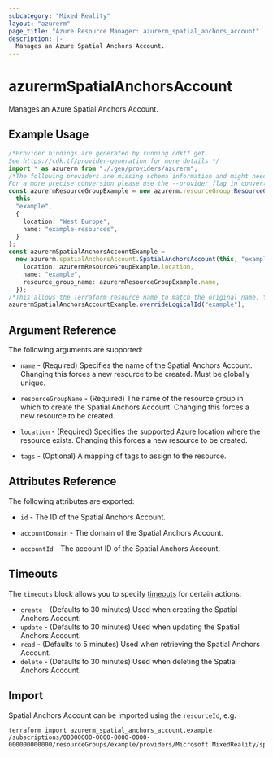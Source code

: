```yaml
---
subcategory: "Mixed Reality"
layout: "azurerm"
page_title: "Azure Resource Manager: azurerm_spatial_anchors_account"
description: |-
  Manages an Azure Spatial Anchors Account.
---
```


# azurermSpatialAnchorsAccount

Manages an Azure Spatial Anchors Account.

## Example Usage

```typescript
/*Provider bindings are generated by running cdktf get.
See https://cdk.tf/provider-generation for more details.*/
import * as azurerm from "./.gen/providers/azurerm";
/*The following providers are missing schema information and might need manual adjustments to synthesize correctly: azurerm.
For a more precise conversion please use the --provider flag in convert.*/
const azurermResourceGroupExample = new azurerm.resourceGroup.ResourceGroup(
  this,
  "example",
  {
    location: "West Europe",
    name: "example-resources",
  }
);
const azurermSpatialAnchorsAccountExample =
  new azurerm.spatialAnchorsAccount.SpatialAnchorsAccount(this, "example_1", {
    location: azurermResourceGroupExample.location,
    name: "example",
    resource_group_name: azurermResourceGroupExample.name,
  });
/*This allows the Terraform resource name to match the original name. You can remove the call if you don't need them to match.*/
azurermSpatialAnchorsAccountExample.overrideLogicalId("example");

```

## Argument Reference

The following arguments are supported:

*   `name` - (Required) Specifies the name of the Spatial Anchors Account. Changing this forces a new resource to be created. Must be globally unique.

*   `resourceGroupName` - (Required) The name of the resource group in which to create the Spatial Anchors Account. Changing this forces a new resource to be created.

*   `location` - (Required) Specifies the supported Azure location where the resource exists. Changing this forces a new resource to be created.

*   `tags` - (Optional) A mapping of tags to assign to the resource.

## Attributes Reference

The following attributes are exported:

*   `id` - The ID of the Spatial Anchors Account.

*   `accountDomain` - The domain of the Spatial Anchors Account.

*   `accountId` - The account ID of the Spatial Anchors Account.

## Timeouts

The `timeouts` block allows you to specify [timeouts](https://www.terraform.io/language/resources/syntax#operation-timeouts) for certain actions:

* `create` - (Defaults to 30 minutes) Used when creating the Spatial Anchors Account.
* `update` - (Defaults to 30 minutes) Used when updating the Spatial Anchors Account.
* `read` - (Defaults to 5 minutes) Used when retrieving the Spatial Anchors Account.
* `delete` - (Defaults to 30 minutes) Used when deleting the Spatial Anchors Account.

## Import

Spatial Anchors Account can be imported using the `resourceId`, e.g.

```console
terraform import azurerm_spatial_anchors_account.example /subscriptions/00000000-0000-0000-0000-000000000000/resourceGroups/example/providers/Microsoft.MixedReality/spatialAnchorsAccounts/example
```
